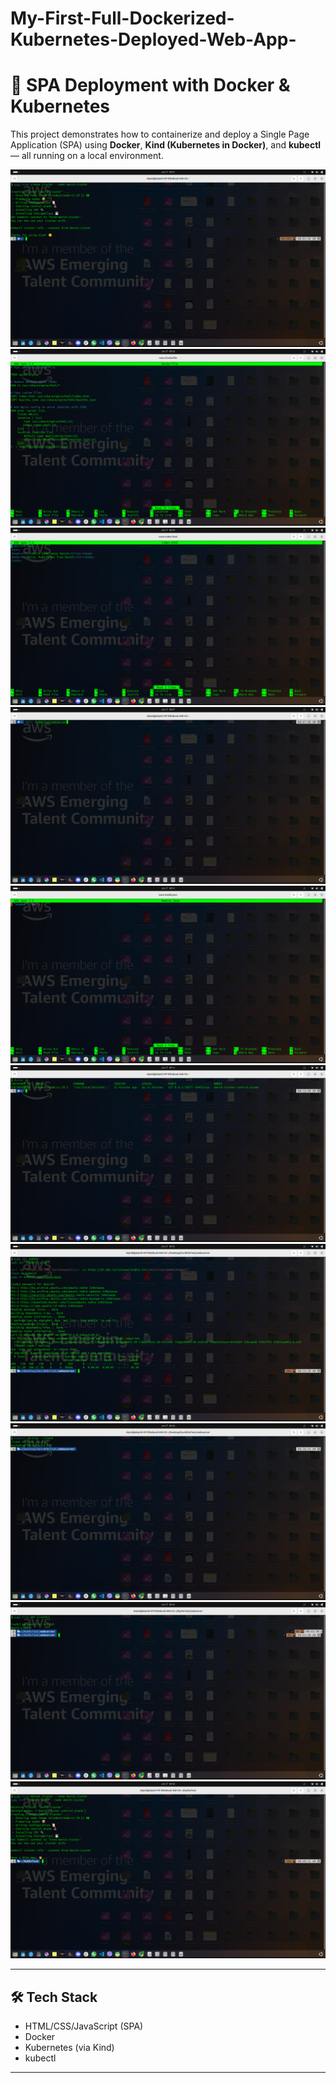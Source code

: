 # My-First-Full-Dockerized-Kubernetes-Deployed-Web-App-

# 🚀 SPA Deployment with Docker & Kubernetes

This project demonstrates how to containerize and deploy a Single Page Application (SPA) using **Docker**, **Kind (Kubernetes in Docker)**, and **kubectl** — all running on a local environment.

![screenshot](./1.png) 
![screenshot](./10.png) 
![screenshot](./11.png) 
![screenshot](./2.png) 
![screenshot](./20.png) 
![screenshot](./5.png) 
![screenshot](./70.png) 
![screenshot](./80.png) 
![screenshot](./84.png) 
![screenshot](./86.png) 

---

## 🛠 Tech Stack

- HTML/CSS/JavaScript (SPA)
- Docker
- Kubernetes (via Kind)
- kubectl

---

